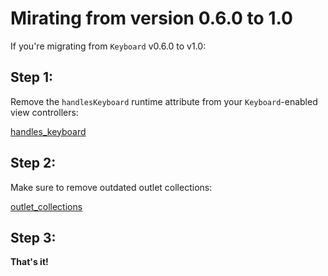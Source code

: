 # Mirating from version 0.6.0 to 1.0

If you're migrating from `Keyboard` v0.6.0 to v1.0:

## Step 1:

Remove the `handlesKeyboard` runtime attribute from your `Keyboard`-enabled view controllers:

[handles_keyboard](./Images/handles_keyboard.png)

## Step 2:

Make sure to remove outdated outlet collections:

[outlet_collections](./Images/outlet_collections.png)

## Step 3:

**That's it!**
